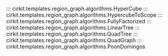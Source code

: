 ::: cirkit.templates.region_graph.algorithms.HyperCube
::: cirkit.templates.region_graph.algorithms.HypercubeToScope
::: cirkit.templates.region_graph.algorithms.FullyFactorized
::: cirkit.templates.region_graph.algorithms.LinearTree
::: cirkit.templates.region_graph.algorithms.QuadTree
::: cirkit.templates.region_graph.algorithms.QuadGraph
::: cirkit.templates.region_graph.algorithms.PoonDomingos